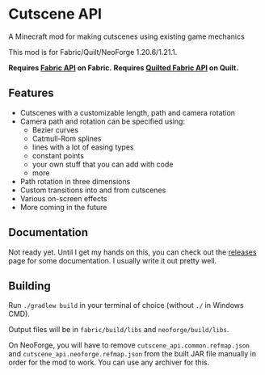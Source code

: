 # Cutscene API
A Minecraft mod for making cutscenes using existing game mechanics

This mod is for Fabric/Quilt/NeoForge 1.20.6/1.21.1.

**Requires [Fabric API](https://modrinth.com/mod/fabric-api) on Fabric.**
**Requires [Quilted Fabric API](https://modrinth.com/mod/qsl) on Quilt.**

## Features
- Cutscenes with a customizable length, path and camera rotation
- Camera path and rotation can be specified using:
  - Bezier curves
  - Catmull-Rom splines
  - lines with a lot of easing types
  - constant points
  - your own stuff that you can add with code
  - more
- Path rotation in three dimensions
- Custom transitions into and from cutscenes
- Various on-screen effects
- More coming in the future

## Documentation
Not ready yet. Until I get my hands on this, you can check out the
[releases](https://github.com/thewinnt/Cutscene-API-Forge/releases)
page for some documentation. I usually write it out pretty well.

## Building
Run `./gradlew build` in your terminal of choice (without `./` in Windows CMD).

Output files will be in `fabric/build/libs` and `neoforge/build/libs`.

On NeoForge, you will have to remove `cutscene_api.common.refmap.json` and `cutscene_api.neoforge.refmap.json`
from the built JAR file manually in order for the mod to work. You can use any archiver for this.